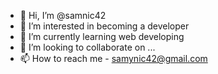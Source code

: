 - 👋 Hi, I’m @samnic42
- 👀 I’m interested in becoming a developer
- 🌱 I’m currently learning web developing
- 💞️ I’m looking to collaborate on ...
- 📫 How to reach me - samynic42@gmail.com

<!---
samnic42/samnic42 is a ✨ special ✨ repository because its `README.md` (this file) appears on your GitHub profile.
You can click the Preview link to take a look at your changes.
--->
